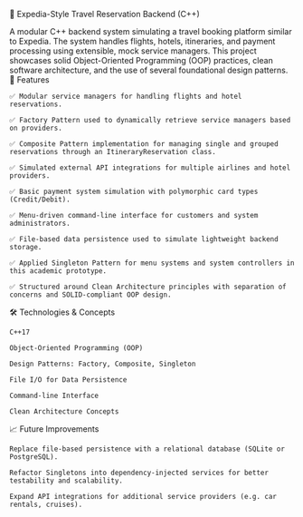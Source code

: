 📌 Expedia-Style Travel Reservation Backend (C++)

A modular C++ backend system simulating a travel booking platform similar to Expedia. The system handles flights, hotels, itineraries, and payment processing using extensible, mock service managers. This project showcases solid Object-Oriented Programming (OOP) practices, clean software architecture, and the use of several foundational design patterns.
📖 Features

    ✅ Modular service managers for handling flights and hotel reservations.

    ✅ Factory Pattern used to dynamically retrieve service managers based on providers.

    ✅ Composite Pattern implementation for managing single and grouped reservations through an ItineraryReservation class.

    ✅ Simulated external API integrations for multiple airlines and hotel providers.

    ✅ Basic payment system simulation with polymorphic card types (Credit/Debit).

    ✅ Menu-driven command-line interface for customers and system administrators.

    ✅ File-based data persistence used to simulate lightweight backend storage.

    ✅ Applied Singleton Pattern for menu systems and system controllers in this academic prototype.

    ✅ Structured around Clean Architecture principles with separation of concerns and SOLID-compliant OOP design.

🛠️ Technologies & Concepts

    C++17

    Object-Oriented Programming (OOP)

    Design Patterns: Factory, Composite, Singleton

    File I/O for Data Persistence

    Command-line Interface

    Clean Architecture Concepts
📈 Future Improvements

    Replace file-based persistence with a relational database (SQLite or PostgreSQL).

    Refactor Singletons into dependency-injected services for better testability and scalability.

    Expand API integrations for additional service providers (e.g. car rentals, cruises).
